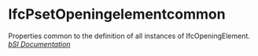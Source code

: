 IfcPsetOpeningelementcommon
===========================
Properties common to the definition of all instances of IfcOpeningElement.  
[ _bSI
Documentation_](https://standards.buildingsmart.org/IFC/DEV/IFC4_2/FINAL/HTML/schema/ifcproductextension/pset/pset_openingelementcommon.htm)


